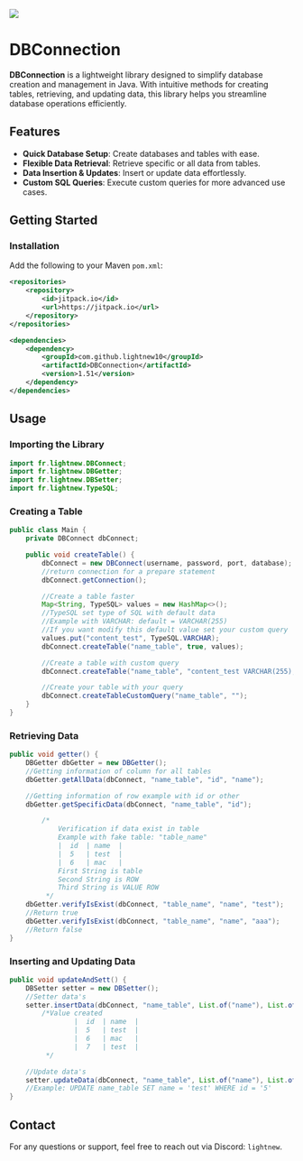 [![](https://jitpack.io/v/lightnew10/DBConnection.svg)](https://jitpack.io/#lightnew10/DBConnection)

# DBConnection

**DBConnection** is a lightweight library designed to simplify database creation and management in Java. With intuitive methods for creating tables, retrieving, and updating data, this library helps you streamline database operations efficiently.

## Features
- **Quick Database Setup**: Create databases and tables with ease.
- **Flexible Data Retrieval**: Retrieve specific or all data from tables.
- **Data Insertion & Updates**: Insert or update data effortlessly.
- **Custom SQL Queries**: Execute custom queries for more advanced use cases.

## Getting Started

### Installation
Add the following to your Maven `pom.xml`:

```xml
<repositories>
    <repository>
        <id>jitpack.io</id>
        <url>https://jitpack.io</url>
    </repository>
</repositories>

<dependencies>
    <dependency>
        <groupId>com.github.lightnew10</groupId>
        <artifactId>DBConnection</artifactId>
        <version>1.51</version>
    </dependency>
</dependencies>
```

## Usage

### Importing the Library

```java
import fr.lightnew.DBConnect;
import fr.lightnew.DBGetter;
import fr.lightnew.DBSetter;
import fr.lightnew.TypeSQL;
```

### Creating a Table

```java
public class Main {
    private DBConnect dbConnect;

    public void createTable() {
        dbConnect = new DBConnect(username, password, port, database);
        //return connection for a prepare statement
        dbConnect.getConnection();

        //Create a table faster
        Map<String, TypeSQL> values = new HashMap<>();
        //TypeSQL set type of SQL with default data
        //Example with VARCHAR: default = VARCHAR(255)
        //If you want modify this default value set your custom query
        values.put("content_test", TypeSQL.VARCHAR);
        dbConnect.createTable("name_table", true, values);

        //Create a table with custom query
        dbConnect.createTable("name_table", "content_test VARCHAR(255), second_content INT");

        //Create your table with your query
        dbConnect.createTableCustomQuery("name_table", "");
    }
}
```

### Retrieving Data

```java
public void getter() {
    DBGetter dbGetter = new DBGetter();
    //Getting information of column for all tables
    dbGetter.getAllData(dbConnect, "name_table", "id", "name");

    //Getting information of row example with id or other
    dbGetter.getSpecificData(dbConnect, "name_table", "id");

        /*
            Verification if data exist in table
            Example with fake table: "table_name"
            |  id  | name  |
            |  5   | test  |
            |  6   | mac   |
            First String is table
            Second String is ROW
            Third String is VALUE ROW
         */
    dbGetter.verifyIsExist(dbConnect, "table_name", "name", "test");
    //Return true
    dbGetter.verifyIsExist(dbConnect, "table_name", "name", "aaa");
    //Return false
}
```

### Inserting and Updating Data

```java
public void updateAndSett() {
    DBSetter setter = new DBSetter();
    //Setter data's
    setter.insertData(dbConnect, "name_table", List.of("name"), List.of("test"));
        /*Value created
                |  id  | name  |
                |  5   | test  |
                |  6   | mac   |
                |  7   | test  |
         */

    //Update data's
    setter.updateData(dbConnect, "name_table", List.of("name"), List.of("test"), "id", "5");
    //Example: UPDATE name_table SET name = 'test' WHERE id = '5'
}
```

## Contact

For any questions or support, feel free to reach out via Discord: `lightnew`.
